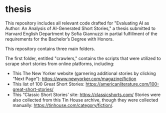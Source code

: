 # thesis
This repository includes all relevant code drafted for "Evaluating AI as Author: An Analysis of AI-Generated Short Stories," a thesis submitted to Harvard English Department by Sofia Giannuzzi in partial fulfillment of the requirements for the Bachelor’s Degree with Honors.

This repository contains three main folders.

The first folder, entitled "crawlers," contains the scripts that were utilized to scrape short stories from online platforms, including:
- This The New Yorker website (garnering additional stories by clicking “Next Page”): https://www.newyorker.com/magazine/fiction
- This list of 100 Great Short Stories: https://americanliterature.com/100-great-short-stories/
- This “Classic Short Stories’ site: https://classicshorts.com/
Stories were also collected from this Tin House archive, though they were collected manually: https://tinhouse.com/category/fiction/.






